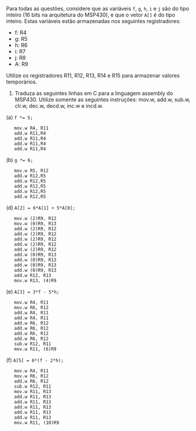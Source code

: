 Para todas as questões, considere que as variáveis `f`, `g`, `h`, `i` e `j` são do tipo inteiro (16 bits na arquitetura do MSP430), e que o vetor `A[]` é do tipo inteiro. Estas variáveis estão armazenadas nos seguintes registradores:

- f: R4
- g: R5
- h: R6
- i: R7
- j: R8
- A: R9

Utilize os registradores R11, R12, R13, R14 e R15 para armazenar valores temporários.

1. Traduza as seguintes linhas em C para a linguagem assembly do MSP430. Utilize somente as seguintes instruções: mov.w, add.w, sub.w, clr.w, dec.w, decd.w, inc.w e incd.w.

(a) `f *= 5;`

 ```Assembly
    mov.w R4, R11
    add.w R11,R4
    add.w R11,R4
    add.w R11,R4
    add.w R11,R4
 ```
(b) `g *= 6;`

 ```Assembly
    mov.w R5, R12
    add.w R12,R5
    add.w R12,R5
    add.w R12,R5
    add.w R12,R5
    add.w R12,R5
 ```

(d) `A[2] = 6*A[1] + 5*A[0];`

 ```Assembly
    mov.w (2)R9, R12
    mov.w (0)R9, R13
    add.w (2)R9, R12
    add.w (2)R9, R12
    add.w (2)R9, R12
    add.w (2)R9, R12
    add.w (2)R9, R12
    add.w (0)R9, R13
    add.w (0)R9, R13
    add.w (0)R9, R13
    add.w (0)R9, R13
    add.w R12, R13
    mov.w R13, (4)R9
 ```
    
  
(e) `A[3] = 3*f - 5*h;`

 ```Assembly
    mov.w R4, R11
    mov.w R6, R12
    add.w R4, R11
    add.w R4, R11
    add.w R6, R12
    add.w R6, R12
    add.w R6, R12
    add.w R6, R12
    sub.w R12, R11
    mov.w R11, (6)R9
 ```
    

(f) `A[5] = 6*(f - 2*h);`

 ```Assembly
    mov.w R4, R11
    mov.w R6, R12
    add.w R6, R12
    sub.w R12, R11
    mov.w R11, R13
    add.w R11, R13
    add.w R11, R13
    add.w R11, R13
    add.w R11, R13
    add.w R11, R13
    mov.w R11, (10)R9
 ```
    
